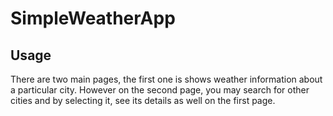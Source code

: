# SimpleWeatherApp
## Usage

There are two main pages, the first one is shows weather information about a particular city. However on the second page, you may search for other cities and by selecting it, see its details as well on the first page.
